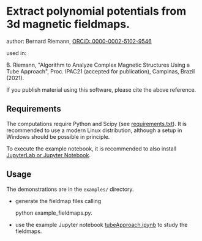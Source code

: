 # Extract polynomial potentials from 3d magnetic fieldmaps.

author: Bernard Riemann, [ORCiD: 0000-0002-5102-9546](https://orcid.org/0000-0002-5102-9546)

used in:

B. Riemann, "Algorithm to Analyze Complex Magnetic Structures Using a Tube Approach", Proc. IPAC21 (accepted for publication), Campinas, Brazil (2021).

If you publish material using this software, please cite the above reference.

## Requirements

The computations require Python and Scipy (see [requirements.txt](requirements.txt)). It is recommended to use a modern Linux distribution, although a setup in Windows should be possible in principle.

To execute the example notebook, it is recommended to also install [JupyterLab or Jupyter Notebook](https://jupyter.org).

## Usage

The demonstrations are in the `examples/` directory.

- generate the fieldmap files calling

    python example_fieldmaps.py.

- use the example Jupyter notebook [tubeApproach.ipynb](examples/TubeApproach.ipynb) to study the fieldmaps.


